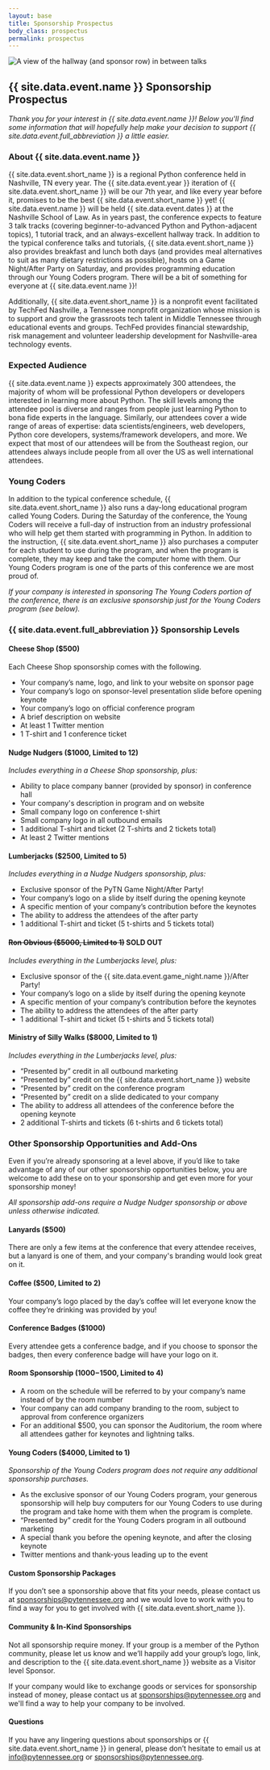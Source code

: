 ```yaml
---
layout: base
title: Sponsorship Prospectus
body_class: prospectus
permalink: prospectus
---
```


<div class="prospectus-hero">
  <img src="{{ site.baseurl }}/static/img/sponsors.jpg" alt="A view of the hallway (and sponsor row) in between talks">
</div>

## {{ site.data.event.name }} Sponsorship Prospectus

_Thank you for your interest in {{ site.data.event.name }}! Below you'll find some information that will hopefully help make your decision to support {{ site.data.event.full_abbreviation }} a little easier._

### About {{ site.data.event.name }}

{{ site.data.event.short_name }} is a regional Python conference held in Nashville, TN every year.
The {{ site.data.event.year }} iteration of {{ site.data.event.short_name }} will be our 7th year, and like every year before it, promises to be the best {{ site.data.event.short_name }} yet!
{{ site.data.event.name }} will be held {{ site.data.event.dates }} at the Nashville School of Law.
As in years past, the conference expects to feature 3 talk tracks (covering beginner-to-advanced Python and Python-adjacent topics), 1 tutorial track, and an always-excellent hallway track.
In addition to the typical conference talks and tutorials, {{ site.data.event.short_name }} also provides breakfast and lunch both days (and provides meal alternatives to suit as many dietary restrictions as possible), hosts on a Game Night/After Party on Saturday, and provides programming education through our Young Coders program.
There will be a bit of something for everyone at {{ site.data.event.name }}!

Additionally, {{ site.data.event.short_name }} is a nonprofit event facilitated by TechFed Nashville, a Tennessee nonprofit organization whose mission is to support and grow the grassroots tech talent in Middle Tennessee through educational events and groups.
TechFed provides financial stewardship, risk management and volunteer leadership development for Nashville-area technology events.

### Expected Audience

{{ site.data.event.name }} expects approximately 300 attendees, the majority of whom will be professional Python developers or developers interested in learning more about Python.
The skill levels among the attendee pool is diverse and ranges from people just learning Python to bona fide experts in the language.
Similarly, our attendees cover a wide range of areas of expertise: data scientists/engineers, web developers, Python core developers, systems/framework developers, and more.
We expect that most of our attendees will be from the Southeast region, our attendees always include people from all over the US as well international attendees.

### Young Coders

In addition to the typical conference schedule, {{ site.data.event.short_name }} also runs a day-long educational program called Young Coders.
During the Saturday of the conference, the Young Coders will receive a full-day of instruction from an industry professional who will help get them started with programming in Python.
In addition to the instruction, {{ site.data.event.short_name }} also purchases a computer for each student to use during the program, and when the program is complete, they may keep and take the computer home with them.
Our Young Coders program is one of the parts of this conference we are most proud of.

_If your company is interested in sponsoring The Young Coders portion of the conference, there is an exclusive sponsorship just for the Young Coders program (see below)._

### {{ site.data.event.full_abbreviation }} Sponsorship Levels

#### Cheese Shop ($500)

Each Cheese Shop sponsorship comes with the following.

* Your company’s name, logo, and link to your website on sponsor page
* Your company’s logo on sponsor-level presentation slide before opening keynote
* Your company’s logo on official conference program
* A brief description on website
* At least 1 Twitter mention
* 1 T-shirt and 1 conference ticket


#### Nudge Nudgers ($1000, Limited to 12)

_Includes everything in a Cheese Shop sponsorship, plus:_

* Ability to place company banner (provided by sponsor) in conference hall
* Your company's description in program and on website
* Small company logo on conference t-shirt
* Small company logo in all outbound emails
* 1 additional T-shirt and ticket (2 T-shirts and 2 tickets total)
* At least 2 Twitter mentions


#### Lumberjacks ($2500, Limited to 5)

_Includes everything in a Nudge Nudgers sponsorship, plus:_

* Exclusive sponsor of the PyTN Game Night/After Party!
* Your company’s logo on a slide by itself during the opening keynote
* A specific mention of your company’s contribution before the keynotes
* The ability to address the attendees of the after party
* 1 additional T-shirt and ticket (5 t-shirts and 5 tickets total)


#### ~~Ron Obvious ($5000, Limited to 1)~~ SOLD OUT

_Includes everything in the Lumberjacks level, plus:_

* Exclusive sponsor of the {{ site.data.event.game_night.name }}/After Party!
* Your company’s logo on a slide by itself during the opening keynote
* A specific mention of your company’s contribution before the keynotes
* The ability to address the attendees of the after party
* 1 additional T-shirt and ticket (5 t-shirts and 5 tickets total)


#### Ministry of Silly Walks ($8000, Limited to 1)

_Includes everything in the Lumberjacks level, plus:_

* “Presented by” credit in all outbound marketing
* “Presented by” credit on the {{ site.data.event.short_name }} website
* “Presented by” credit on the conference program
* “Presented by” credit on a slide dedicated to your company
* The ability to address all attendees of the conference before the opening keynote
* 2 additional T-shirts and tickets (6 t-shirts and 6 tickets total)


### Other Sponsorship Opportunities and Add-Ons

Even if you’re already sponsoring at a level above, if you’d like to take advantage of any of our other sponsorship opportunities below, you are welcome to add these on to your sponsorship and get even more for your sponsorship money!

_All sponsorship add-ons require a Nudge Nudger sponsorship or above unless otherwise indicated._

#### Lanyards ($500)

There are only a few items at the conference that every attendee receives, but a lanyard is one of them, and your company's branding would look great on it.


#### Coffee ($500, Limited to 2)

Your company’s logo placed by the day’s coffee will let everyone know the coffee they’re drinking was provided by you!


#### Conference Badges ($1000)

Every attendee gets a conference badge, and if you choose to sponsor the badges, then every conference badge will have your logo on it.


#### Room Sponsorship ($1000-$1500, Limited to 4)

* A room on the schedule will be referred to by your company’s name instead of by the room number
* Your company can add company branding to the room, subject to approval from conference organizers
* For an additional $500, you can sponsor the Auditorium, the room where all attendees gather for keynotes and lightning talks.


#### Young Coders ($4000, Limited to 1)

_Sponsorship of the Young Coders program does not require any additional sponsorship purchases._

* As the exclusive sponsor of our Young Coders program, your generous sponsorship will help buy computers for our Young Coders to use during the program and take home with them when the program is complete.
* “Presented by” credit for the Young Coders program in all outbound marketing
* A special thank you before the opening keynote, and after the closing keynote
* Twitter mentions and thank-yous leading up to the event

#### Custom Sponsorship Packages

If you don’t see a sponsorship above that fits your needs, please contact us at [sponsorships@pytennessee.org](sponsorships@pytennessee.org) and we would love to work with you to find a way for you to get involved with {{ site.data.event.short_name }}.


#### Community & In-Kind Sponsorships

Not all sponsorship require money.
If your group is a member of the Python community, please let us know and we’ll happily add your group’s logo, link, and description to the {{ site.data.event.short_name }} website as a Visitor level Sponsor.

If your company would like to exchange goods or services for sponsorship instead of money, please contact us at [sponsorships@pytennessee.org](sponsorships@pytennessee.org) and we'll find a way to help your company to be involved.


#### Questions

If you have any lingering questions about sponsorships or {{ site.data.event.short_name }} in general, please don’t hesitate to email us at [info@pytennessee.org](info@pytennessee.org) or [sponsorships@pytennessee.org](sponsorships@pytennessee.org).
